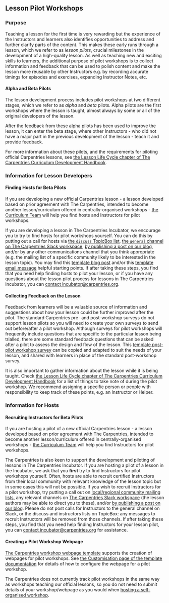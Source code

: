 ## Lesson Pilot Workshops

### Purpose

Teaching a lesson for the first time is very rewarding
but the experience of the Instructors and learners also
identifies opportunities to address and further clarify
parts of the content.
This makes these early runs through a lesson,
which we refer to as _lesson pilots_,
crucial milestones in the development of a high-quality lesson.
As well as teaching new and exciting skills to learners,
the additional purpose of pilot workshops is to collect information
and feedback that can be used to polish content
and make the lesson more reusable by other Instructors
e.g. by recording accurate timings for episodes and exercises,
expanding Instructor Notes, etc.

#### Alpha and Beta Pilots

The lesson development process includes pilot workshops at
two different stages, which we refer to as _alpha_ and _beta_ pilots.
Alpha pilots are the first workshops where the lesson is taught,
almost always by some or all of the original developers of the lesson.

After the feedback from these alpha pilots has been used to improve
the lesson, it can enter the beta stage, where other Instructors -
who did not have a major part in the previous development of the lesson -
teach it and provide feedback.

For more information about these pilots,
and the requirements for piloting official Carpentries lessons,
see [the Lesson Life Cycle chapter of The Carpentries Curriculum Development Handbook](https://cdh.carpentries.org/the-lesson-life-cycle.html).

### Information for Lesson Developers

#### Finding Hosts for Beta Pilots

If you are developing a new official Carpentries lesson -
a lesson developed based on prior agreement with The Carpentries,
intended to become another lesson/curriculum offered
in centrally-organised workshops -
[the Curriculum Team](mailto:team@carpentries.org) will help you
find hosts and Instructors for pilot workshops.

If you are developing a lesson in The Carpentries Incubator,
we encourage you to try to find hosts for pilot workshops yourself.
You can do this by putting out a call for hosts via
[the `discuss` TopicBox list](https://carpentries.topicbox.com/groups),
[the `general` channel on The Carpentries Slack workspace](https://carpentries.org/connect/),
[by publishing a post on our blog](https://docs.carpentries.org/topic_folders/communications/guides/submit_blog_post.html),
and/or by any other communications channel that you think appropriate
(e.g. the mailing list of a specific community likely to be interested in the lesson topic).
You may find this
[template blog post](https://docs.google.com/document/d/1z8QmxDIiew-p1d8aLzXa0vt0FLUHNtK3oS3tucyrRsI/edit?usp=sharing)
and/or this
[template email message](https://docs.google.com/document/d/1hHnm-Ljb_o_rNd9bvQ83ilq40KoGoEfMPTSrFS4QOj8/edit?usp=sharing)
helpful starting points.
If after taking these steps,
you find that you need help finding hosts to pilot your lesson,
or if you have any questions about the lesson pilot process for
lessons in The Carpentries Incubator,
you can [contact incubator@carpentries.org](mailto:incubator@carpentries.org).

#### Collecting Feedback on the Lesson

Feedback from learners will be a valuable source of information
and suggestions about how your lesson could be further improved after the pilot.
The standard Carpentries pre- and post-workshop surveys
do not support lesson pilots
so you will need to create your own surveys to send out before/after a pilot workshop.
Although surveys for pilot workshops will frequently include questions
that are specific to the particular lesson being trialled,
there are some standard feedback questions that can be asked after a pilot
to assess the design and flow of the lesson.
This [template post-pilot workshop survey](https://docs.google.com/forms/d/1OGCQBotD2nOJkc7KpFZLhFfb3EBcxEDwHz_3p48qz3U/template/preview)
can be copied and adapted to suit the needs of your lesson,
and shared with learners in place of the standard post-workshop survey.

It is also important to gather information about the lesson
while it is being taught.
Check
[the Lesson Life Cycle chapter of The Carpentries Curriculum Development Handbook](https://cdh.carpentries.org/the-lesson-life-cycle.html#field-testing-alpha-stage)
for a list of things to take note of during the pilot workshop.
We recommend assigning a specific person or people with responsibility
to keep track of these points, e.g. an Instructor or Helper.

### Information for Hosts

#### Recruiting Instructors for Beta Pilots

If you are hosting a pilot of a new official Carpentries lesson -
a lesson developed based on prior agreement with The Carpentries,
intended to become another lesson/curriculum offered
in centrally-organised workshops -
[the Curriculum Team](mailto:team@carpentries.org) will help you
find Instructors for pilot workshops.

The Carpentries is also keen to support the development and piloting
of lessons in The Carpentries Incubator.
If you are hosting a pilot of a lesson in the Incubator,
we ask that you **first** try to find Instructors for pilot workshops yourself.
Often, hosts are able to recruit certified Instructors from their local
community
with relevant knowledge of the lesson topic
but in some cases this will not be possible.
If you wish to recruit Instructors for a pilot workshop,
try putting a call out on
[local/regional community mailing lists](https://carpentries.topicbox.com/groups),
any relevant channels on [The Carpentries Slack workspace](https://carpentries.org/connect/) (the lesson authors may be able to direct you to these),
and/or [by publishing a post on our blog](https://docs.carpentries.org/topic_folders/communications/guides/submit_blog_post.html).
Please do not post calls for Instructors to the general channel on Slack, or the discuss and instructors lists on TopicBox: any messages to recruit Instructors will be removed from those channels. If after taking these steps, you find that you need help finding Instructors for your lesson pilot, you can [contact incubator@carpentries.org](mailto:incubator@carpentries.org)
for assistance.

#### Creating a Pilot Workshop Webpage

[The Carpentries workshop webpage template](https://github.com/carpentries/workshop-template)
supports the creation of webpages for pilot workshops.
See [the Customisation page of the template documentation](https://carpentries.github.io/workshop-template/customization/#configuration-file-_configyml)
for details of how to configure the webpage for a pilot workshop.

The Carpentries does not currently track pilot workshops in the same
way as workshops teaching our official lessons,
so you do not need to submit details of your workshop/webpage
as you would when [hosting a self-organised workshop](https://docs.carpentries.org/topic_folders/hosts_instructors/index.html#self-organised-workshop).

